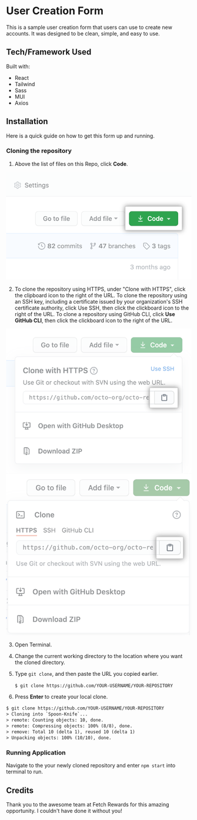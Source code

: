 # User Creation Form

This is a sample user creation form that users can use to create new accounts. It was designed to be clean, simple, and easy to use.

## Tech/Framework Used

Built with:

-   React
-   Tailwind
-   Sass
-   MUI
-   Axios

## Installation

Here is a quick guide on how to get this form up and running.

### Cloning the repository

1. Above the list of files on this Repo, click **Code**.

 <img src='readme_images/code-button.png'>

2. To clone the repository using HTTPS, under "Clone with HTTPS", click the clipboard icon to the right of the URL. To clone the repository using an SSH key, including a certificate issued by your organization's SSH certificate authority, click Use SSH, then click the clickboard icon to the right of the URL. To clone a repository using GitHub CLI, click **Use GitHub CLI**, then click the clickboard icon to the right of the URL.

 <img src='readme_images/https-url-clone.png'>
 <img src='readme_images/https-url-clone-cli.png'>

3. Open Terminal.
4. Change the current working directory to the location where you want the cloned directory.
5. Type `git clone`, and then paste the URL you copied earlier.

    `$ git clone https://github.com/YOUR-USERNAME/YOUR-REPOSITORY`

6. Press **Enter** to create your local clone.

```
$ git clone https://github.com/YOUR-USERNAME/YOUR-REPOSITORY
> Cloning into `Spoon-Knife`...
> remote: Counting objects: 10, done.
> remote: Compressing objects: 100% (8/8), done.
> remove: Total 10 (delta 1), reused 10 (delta 1)
> Unpacking objects: 100% (10/10), done.
```

### Running Application

Navigate to the your newly cloned repository and enter `npm start` into terminal to run.

## Credits

Thank you to the awesome team at Fetch Rewards for this amazing opportunity. I couldn't have done it without you!
